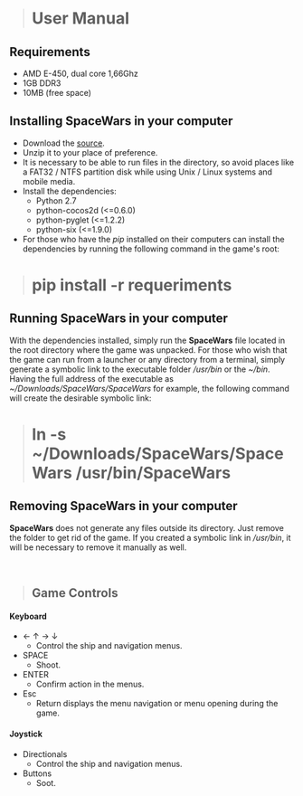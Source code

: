 ># User Manual

## Requirements

- AMD E-450, dual core 1,66Ghz
- 1GB DDR3
- 10MB (free space)


## Installing **SpaceWars** in your computer


- Download the [source](https://github.com/SpaceWars/spacewars/archive/master.zip).
- Unzip it to your place of preference.
- It is necessary to be able to run files in the directory, so avoid places like a FAT32 / NTFS partition disk while using Unix / Linux systems and mobile media.
- Install the dependencies:
	- Python 2.7
	- python-cocos2d (<=0.6.0)
	- python-pyglet (<=1.2.2)
	- python-six (<=1.9.0)
- For those who have the *pip* installed on their computers can install the dependencies by running the following command in the game's root:

>	# pip install -r requeriments

## Running **SpaceWars** in your computer

With the dependencies installed, simply run the **SpaceWars** file located in the root directory where the game was unpacked. For those who wish that the game can run from a launcher or any directory from a terminal, simply generate a symbolic link to the executable folder */usr/bin* or the *~/bin*. Having the full address of the executable as *~/Downloads/SpaceWars/SpaceWars* for example, the following command will create the desirable symbolic link:

>	# ln -s ~/Downloads/SpaceWars/SpaceWars /usr/bin/SpaceWars

## Removing **SpaceWars** in your computer

**SpaceWars** does not generate any files outside its directory. Just remove the folder to get rid of the game. If you created a symbolic link in */usr/bin*, it will be necessary to remove it manually as well.

<br>

>## Game Controls

#### Keyboard

- ← ↑ → ↓
	- Control the ship and navigation menus.
- SPACE
	- Shoot.
- ENTER
	- Confirm action in the menus.
- Esc
	- Return displays the menu navigation or menu opening during the game.
	
#### Joystick

- Directionals
	- Control the ship and navigation menus.
- Buttons
	- Soot.
